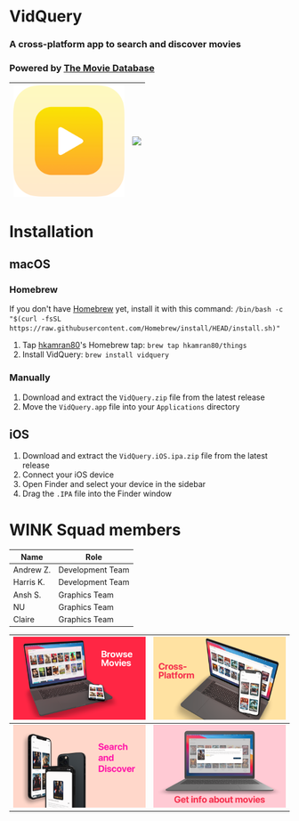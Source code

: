 # VidQuery
### A cross-platform app to search and discover movies
### Powered by [The Movie Database](https://themoviedb.org)

<img src="https://github.com/aheze/VidQuery/blob/main/Assets/AppIcon.png?raw=true" width="200"> | <img src="https://f2.codeday.org/d5pti1xheuyu/6cFN2R4ihGOeosMuEieqs0/c1250a23400062a1c760eb54d3b75bb8/CodeDay.svg" width="200">
--- | ---

# Installation
## macOS
### Homebrew
If you don't have [Homebrew](https://brew.sh) yet, install it with this command: `/bin/bash -c "$(curl -fsSL https://raw.githubusercontent.com/Homebrew/install/HEAD/install.sh)"`

1. Tap [hkamran80](https://github.com/hkamran80)'s Homebrew tap: `brew tap hkamran80/things`
2. Install VidQuery: `brew install vidquery`

### Manually
1. Download and extract the `VidQuery.zip` file from the latest release
2. Move the `VidQuery.app` file into your `Applications` directory

## iOS
1. Download and extract the `VidQuery.iOS.ipa.zip` file from the latest release
2. Connect your iOS device
3. Open Finder and select your device in the sidebar
4. Drag the `.IPA` file into the Finder window

# WINK Squad members

Name | Role
--- | ---
Andrew Z. | Development Team
Harris K. | Development Team
Ansh S. | Graphics Team
NU | Graphics Team
Claire | Graphics Team


![](https://github.com/aheze/VidQuery/blob/main/Assets/BrowseMovies.png?raw=true) | ![](https://github.com/aheze/VidQuery/blob/main/Assets/Cross-Platform.png?raw=true)
--- | ---
![](https://github.com/aheze/VidQuery/blob/main/Assets/SearchAndDiscover.png?raw=true) | ![](https://github.com/aheze/VidQuery/blob/main/Assets/GetInfo.png?raw=true)
